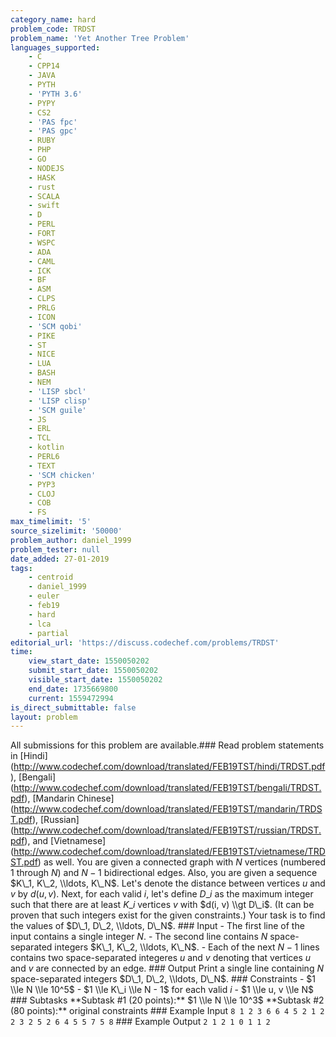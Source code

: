 ```yaml
---
category_name: hard
problem_code: TRDST
problem_name: 'Yet Another Tree Problem'
languages_supported:
    - C
    - CPP14
    - JAVA
    - PYTH
    - 'PYTH 3.6'
    - PYPY
    - CS2
    - 'PAS fpc'
    - 'PAS gpc'
    - RUBY
    - PHP
    - GO
    - NODEJS
    - HASK
    - rust
    - SCALA
    - swift
    - D
    - PERL
    - FORT
    - WSPC
    - ADA
    - CAML
    - ICK
    - BF
    - ASM
    - CLPS
    - PRLG
    - ICON
    - 'SCM qobi'
    - PIKE
    - ST
    - NICE
    - LUA
    - BASH
    - NEM
    - 'LISP sbcl'
    - 'LISP clisp'
    - 'SCM guile'
    - JS
    - ERL
    - TCL
    - kotlin
    - PERL6
    - TEXT
    - 'SCM chicken'
    - PYP3
    - CLOJ
    - COB
    - FS
max_timelimit: '5'
source_sizelimit: '50000'
problem_author: daniel_1999
problem_tester: null
date_added: 27-01-2019
tags:
    - centroid
    - daniel_1999
    - euler
    - feb19
    - hard
    - lca
    - partial
editorial_url: 'https://discuss.codechef.com/problems/TRDST'
time:
    view_start_date: 1550050202
    submit_start_date: 1550050202
    visible_start_date: 1550050202
    end_date: 1735669800
    current: 1559472994
is_direct_submittable: false
layout: problem
---
```

All submissions for this problem are available.\### Read problem statements in \[Hindi\](http://www.codechef.com/download/translated/FEB19TST/hindi/TRDST.pdf), \[Bengali\](http://www.codechef.com/download/translated/FEB19TST/bengali/TRDST.pdf), \[Mandarin Chinese\](http://www.codechef.com/download/translated/FEB19TST/mandarin/TRDST.pdf), \[Russian\](http://www.codechef.com/download/translated/FEB19TST/russian/TRDST.pdf), and \[Vietnamese\](http://www.codechef.com/download/translated/FEB19TST/vietnamese/TRDST.pdf) as well. You are given a connected graph with $N$ vertices (numbered $1$ through $N$) and $N - 1$ bidirectional edges. Also, you are given a sequence $K\_1, K\_2, \\ldots, K\_N$. Let's denote the distance between vertices $u$ and $v$ by $d(u, v)$. Next, for each valid $i$, let's define $D\_i$ as the maximum integer such that there are at least $K\_i$ vertices $v$ with $d(i, v) \\gt D\_i$. (It can be proven that such integers exist for the given constraints.) Your task is to find the values of $D\_1, D\_2, \\ldots, D\_N$. ### Input - The first line of the input contains a single integer $N$. - The second line contains $N$ space-separated integers $K\_1, K\_2, \\ldots, K\_N$. - Each of the next $N - 1$ lines contains two space-separated integeres $u$ and $v$ denoting that vertices $u$ and $v$ are connected by an edge. ### Output Print a single line containing $N$ space-separated integers $D\_1, D\_2, \\ldots, D\_N$. ### Constraints - $1 \\le N \\le 10^5$ - $1 \\le K\_i \\le N - 1$ for each valid $i$ - $1 \\le u, v \\le N$ ### Subtasks \*\*Subtask #1 (20 points):\*\* $1 \\le N \\le 10^3$ \*\*Subtask #2 (80 points):\*\* original constraints ### Example Input ``` 8 1 2 3 6 6 4 5 2 1 2 2 3 2 5 2 6 4 5 5 7 5 8 ``` ### Example Output ``` 2 1 2 1 0 1 1 2 ```
